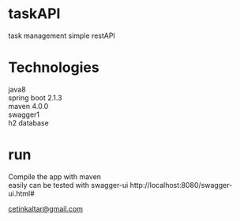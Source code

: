 # taskAPI
task management simple restAPI

# Technologies  
java8  
spring boot 2.1.3  
maven 4.0.0  
swagger1  
h2 database

# run  
Compile the app with maven  
easily can be tested with swagger-ui http://localhost:8080/swagger-ui.html#  

cetinkaltar@gmail.com
